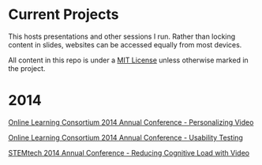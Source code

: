 Current Projects
========================

This hosts presentations and other sessions I run. Rather than locking content in slides, websites can be accessed equally from most devices.

All content in this repo is under a [MIT License](http://opensource.org/licenses/MIT) unless otherwise marked in the project.

2014
===
[Online Learning Consortium 2014 Annual Conference - Personalizing Video](http://bennettscience.github.io/olc)

[Online Learning Consortium 2014 Annual Conference - Usability Testing](http://bennettscience.github.io/usability)

[STEMtech 2014 Annual Conference - Reducing Cognitive Load with Video](http://bennettscience.github.io/cognitive)